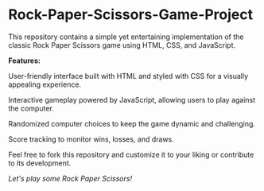 # Rock-Paper-Scissors-Game-Project
<p>This repository contains a simple yet entertaining implementation of the classic Rock Paper Scissors game using HTML, CSS, and JavaScript.<p>
<b><p>Features:</p></b>

<p>User-friendly interface built with HTML and styled with CSS for a visually appealing experience.</p>
<p>Interactive gameplay powered by JavaScript, allowing users to play against the computer.</p>
<p>Randomized computer choices to keep the game dynamic and challenging.</p>
<p>Score tracking to monitor wins, losses, and draws.</p>
<p>Feel free to fork this repository and customize it to your liking or contribute to its development. <p><i>Let's play some Rock Paper Scissors!</i></p>
